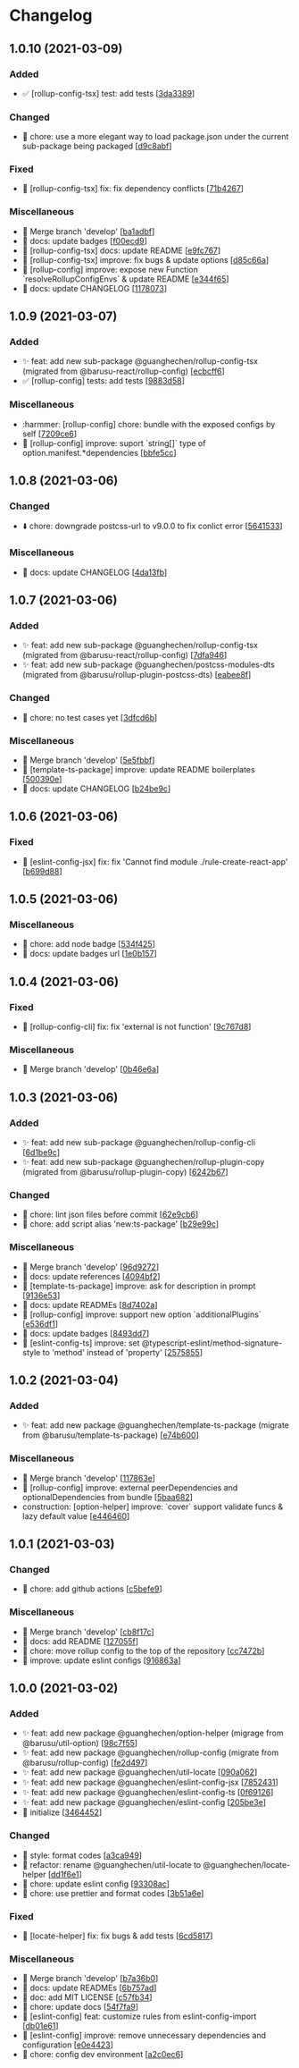 # Changelog

<a name="1.0.10"></a>
## 1.0.10 (2021-03-09)

### Added

- ✅ [rollup-config-tsx] test: add tests [[3da3389](https://github.com/guanghechen/node-scaffolds/commit/3da3389f16fe647a4b5dd95bbaa3df65def55cde)]

### Changed

- 🔧 chore: use a more elegant way to load package.json under the current sub-package being packaged [[d9c8abf](https://github.com/guanghechen/node-scaffolds/commit/d9c8abf1bc25048e1cdb2b6b23afa0861b60a776)]

### Fixed

- 🐛 [rollup-config-tsx] fix: fix dependency conflicts [[71b4267](https://github.com/guanghechen/node-scaffolds/commit/71b4267280fa01df9447f2beb7cda1d05f0ae2ad)]

### Miscellaneous

- 🔀 Merge branch &#x27;develop&#x27; [[ba1adbf](https://github.com/guanghechen/node-scaffolds/commit/ba1adbf831db72f79be1e7b11c4a79ec834a8257)]
- 📝 docs: update badges [[f00ecd9](https://github.com/guanghechen/node-scaffolds/commit/f00ecd9bc4c779f753c7664ec34608be6573475a)]
- 📝 [rollup-config-tsx] docs: update README [[e9fc767](https://github.com/guanghechen/node-scaffolds/commit/e9fc767393554c2c2567a4a5d4bf2b09e98835b7)]
- 🚧 [rollup-config-tsx] improve: fix bugs &amp; update options [[d85c66a](https://github.com/guanghechen/node-scaffolds/commit/d85c66a4cf8798c7e7f1c4da2e5aa55a6ef26cde)]
- 🚧 [rollup-config] improve: expose new Function &#x60;resolveRollupConfigEnvs&#x60; &amp; update README [[e344f65](https://github.com/guanghechen/node-scaffolds/commit/e344f658793bddef01d2e6f4fd0347e0594e1d70)]
- 📝 docs: update CHANGELOG [[1178073](https://github.com/guanghechen/node-scaffolds/commit/1178073b4a50e0faef1349a4670b35941d176489)]


<a name="1.0.9"></a>
## 1.0.9 (2021-03-07)

### Added

- ✨ feat: add new sub-package @guanghechen/rollup-config-tsx (migrated from @barusu-react/rollup-config) [[ecbcff6](https://github.com/guanghechen/node-scaffolds/commit/ecbcff6f70c037540f94b7d79bbaa611c41bc630)]
- ✅ [rollup-config] tests: add tests [[9883d58](https://github.com/guanghechen/node-scaffolds/commit/9883d58328efddf0dd4405d62d76b0124946c6a5)]

### Miscellaneous

-  :harmmer:  [rollup-config] chore: bundle with the exposed configs by self [[7209ce6](https://github.com/guanghechen/node-scaffolds/commit/7209ce61b0a9afb802c8958f285002c6338d436c)]
- 🚧 [rollup-config] improve: suport &#x60;string[]&#x60; type of option.manifest.*dependencies [[bbfe5cc](https://github.com/guanghechen/node-scaffolds/commit/bbfe5ccc938a32228965314c1b77d9abcf417e23)]


<a name="1.0.8"></a>
## 1.0.8 (2021-03-06)

### Changed

- ⬇️ chore: downgrade postcss-url to v9.0.0 to fix conlict error [[5641533](https://github.com/guanghechen/node-scaffolds/commit/56415337a845e9e2e280824c1c3e4aceb58809c9)]

### Miscellaneous

- 📝 docs: update CHANGELOG [[4da13fb](https://github.com/guanghechen/node-scaffolds/commit/4da13fb0dc65bbeba700bd94a95db58e8318473a)]


<a name="1.0.7"></a>
## 1.0.7 (2021-03-06)

### Added

- ✨ feat: add new sub-package @guanghechen/rollup-config-tsx (migrated from @barusu-react/rollup-config) [[7dfa946](https://github.com/guanghechen/node-scaffolds/commit/7dfa94626177ef91f14b1c360829dacb1595c80d)]
- ✨ feat: add new sub-package @guanghechen/postcss-modules-dts (migrated from @barusu/rollup-plugin-postcss-dts) [[eabee8f](https://github.com/guanghechen/node-scaffolds/commit/eabee8fc0a1dba1e2571ac883d85b974c1e1be2f)]

### Changed

- 🔧 chore: no test cases yet [[3dfcd6b](https://github.com/guanghechen/node-scaffolds/commit/3dfcd6bed429e422ec75f9c3883ca172873d93e7)]

### Miscellaneous

- 🔀 Merge branch &#x27;develop&#x27; [[5e5fbbf](https://github.com/guanghechen/node-scaffolds/commit/5e5fbbfdba5ae92b5dd794dd1ce69aa378eee3c1)]
- 🚧 [template-ts-package] improve: update README boilerplates [[500390e](https://github.com/guanghechen/node-scaffolds/commit/500390ee2e13c757eb320e04027253959161741b)]
- 📝 docs: update CHANGELOG [[b24be9c](https://github.com/guanghechen/node-scaffolds/commit/b24be9c7b04de63469d2e5cf52d9bfc5da922b44)]


<a name="1.0.6"></a>
## 1.0.6 (2021-03-06)

### Fixed

- 🐛 [eslint-config-jsx] fix: fix &#x27;Cannot find module ./rule-create-react-app&#x27; [[b699d88](https://github.com/guanghechen/node-scaffolds/commit/b699d88e2dad316b06954089f15b286e29a86e4c)]


<a name="1.0.5"></a>
## 1.0.5 (2021-03-06)

### Miscellaneous

- 📝 chore: add node badge [[534f425](https://github.com/guanghechen/node-scaffolds/commit/534f42565cf7f4d55e6224c973dcba54cab5b54e)]
- 📝 docs: update badges url [[1e0b157](https://github.com/guanghechen/node-scaffolds/commit/1e0b15750d79eccd9fb193929de8c1a769434196)]


<a name="1.0.4"></a>
## 1.0.4 (2021-03-06)

### Fixed

- 🐛 [rollup-config-cli] fix: fix &#x27;external is not function&#x27; [[9c767d8](https://github.com/guanghechen/node-scaffolds/commit/9c767d8eb18a64d4899fd098c846a64ccf3c884f)]

### Miscellaneous

- 🔀 Merge branch &#x27;develop&#x27; [[0b46e6a](https://github.com/guanghechen/node-scaffolds/commit/0b46e6a54fb747b04b90390d6310c22b0df018b7)]


<a name="1.0.3"></a>
## 1.0.3 (2021-03-06)

### Added

- ✨ feat: add new sub-package @guanghechen/rollup-config-cli [[6d1be9c](https://github.com/guanghechen/node-scaffolds/commit/6d1be9c54cb44c5631207ae71d4ed6746c168b6c)]
- ✨ feat: add new sub-package @guanghechen/rollup-plugin-copy (migrated from @barusu/rollup-plugin-copy) [[6242b67](https://github.com/guanghechen/node-scaffolds/commit/6242b67b9d56476235dea22d1f5146ed52d23ada)]

### Changed

- 🔧 chore: lint json files before commit [[62e9cb6](https://github.com/guanghechen/node-scaffolds/commit/62e9cb65d42db0ca632df2ef26bf93f34a7a0ef4)]
- 🔧 chore: add script alias &#x27;new:ts-package&#x27; [[b29e99c](https://github.com/guanghechen/node-scaffolds/commit/b29e99c102034f15334dc2bc16d854de2749a4ad)]

### Miscellaneous

- 🔀 Merge branch &#x27;develop&#x27; [[96d9272](https://github.com/guanghechen/node-scaffolds/commit/96d927221ad530bfb08b54569a7cd1f227435878)]
- 📝 docs: update references [[4094bf2](https://github.com/guanghechen/node-scaffolds/commit/4094bf27a83419da0b94d3d5767fd01dd88c47a1)]
- 🚧 [template-ts-package] improve: ask for description in prompt [[9136e53](https://github.com/guanghechen/node-scaffolds/commit/9136e5338b856fdcfa657b7783411aba060a1bd5)]
- 📝 docs: update READMEs [[8d7402a](https://github.com/guanghechen/node-scaffolds/commit/8d7402afc00c7cb85ff7a30d6e5554c91fa5f6fc)]
- 🚧 [rollup-config] improve: support new option &#x60;additionalPlugins&#x60; [[e536df1](https://github.com/guanghechen/node-scaffolds/commit/e536df12d70ef024b0a1081748accd286fdf76c9)]
- 📝 docs: update badges [[8493dd7](https://github.com/guanghechen/node-scaffolds/commit/8493dd7825df4cb5d44d93cefc0d95f52c487b19)]
- 🚧 [eslint-config-ts] improve: set @typescript-eslint/method-signature-style to &#x27;method&#x27; instead of &#x27;property&#x27; [[2575855](https://github.com/guanghechen/node-scaffolds/commit/25758552157d54433d7bd4049aa644152bc9ac88)]


<a name="1.0.2"></a>
## 1.0.2 (2021-03-04)

### Added

- ✨ feat: add new package @guanghechen/template-ts-package (migrate from @barusu/template-ts-package) [[e74b600](https://github.com/guanghechen/node-scaffolds/commit/e74b6004cc77173947615b396dfae689444ad935)]

### Miscellaneous

- 🔀 Merge branch &#x27;develop&#x27; [[117863e](https://github.com/guanghechen/node-scaffolds/commit/117863e7720f6f7aeaa1dbfca06749d49234b801)]
- 🚧 [rollup-config] improve: external peerDependencies and optionalDependencies from bundle [[5baa682](https://github.com/guanghechen/node-scaffolds/commit/5baa682f20485bdca10895fe8d76d2adabe659a5)]
-  construction: [option-helper] improve: &#x60;cover&#x60; support validate funcs &amp; lazy default value [[e446460](https://github.com/guanghechen/node-scaffolds/commit/e4464600852b96db2c2994a7e5c86f640b4f63dd)]


<a name="1.0.1"></a>
## 1.0.1 (2021-03-03)

### Changed

- 🔧 chore: add github actions [[c5befe9](https://github.com/guanghechen/node-scaffolds/commit/c5befe9b5bdb7aeb033c07f0cbfd25a5b934215a)]

### Miscellaneous

- 🔀 Merge branch &#x27;develop&#x27; [[cb8f17c](https://github.com/guanghechen/node-scaffolds/commit/cb8f17c594eae39a4e4d60ac3113d7330bd96c16)]
- 📝 docs: add README [[127055f](https://github.com/guanghechen/node-scaffolds/commit/127055ff064021c53ff25b5212942d04fddaf171)]
- 🔨 chore: move rollup config to the top of the repository [[cc7472b](https://github.com/guanghechen/node-scaffolds/commit/cc7472bfb764d11a2ace5b2f40a00c8a99f83dfc)]
- 🚧 improve: update eslint configs [[916863a](https://github.com/guanghechen/node-scaffolds/commit/916863ad69c2fd6d51981c8db900eac00fb4e89d)]


<a name="1.0.0"></a>
## 1.0.0 (2021-03-02)

### Added

- ✨ feat: add new package @guanghechen/option-helper (migrage from @barusu/util-option) [[98c7f55](https://github.com/guanghechen/node-scaffolds/commit/98c7f55427e015797440c357dae1bea83d6754ba)]
- ✨ feat: add new package @guanghechen/rollup-config (migrate from @barusu/rollup-config) [[fe2d497](https://github.com/guanghechen/node-scaffolds/commit/fe2d4974a9f3d9b654d55f69b5f58daf8709f392)]
- ✨ feat: add new package @guanghechen/util-locate [[090a062](https://github.com/guanghechen/node-scaffolds/commit/090a0623aefc4fccffbd169f3a33db61b7b6f40b)]
- ✨ feat: add new package @guanghechen/eslint-config-jsx [[7852431](https://github.com/guanghechen/node-scaffolds/commit/7852431d020d8160f5bc5ddf53c3af329a5befa4)]
- ✨ feat: add new package @guanghechen/eslint-config-ts [[0f69126](https://github.com/guanghechen/node-scaffolds/commit/0f6912626a50e8c1e005c6ad13536cd71efad188)]
- ✨ feat: add new package @guanghechen/eslint-config [[205be3e](https://github.com/guanghechen/node-scaffolds/commit/205be3e131af817b6285337c17654435fb2da126)]
- 🎉 initialize [[3464452](https://github.com/guanghechen/node-scaffolds/commit/346445286dd311406c2b55fdc6692a0465f43b9e)]

### Changed

- 🎨 style: format codes [[a3ca949](https://github.com/guanghechen/node-scaffolds/commit/a3ca9491f12adeed98cde0cd9bc1ea98891e2b13)]
- 🚚 refactor: rename @guanghechen/util-locate to @guanghechen/locate-helper [[dd1f6e1](https://github.com/guanghechen/node-scaffolds/commit/dd1f6e134b2722777e0dc3726500f26c66c9577c)]
- 🔧 chore: update eslint config [[93308ac](https://github.com/guanghechen/node-scaffolds/commit/93308accdb216b2a6aea9e8ef5640cb67f0f8091)]
- 🔧 chore: use prettier and format codes [[3b51a6e](https://github.com/guanghechen/node-scaffolds/commit/3b51a6eb68b11d8d38187b69def01ff3b6fde8a4)]

### Fixed

- 🐛 [locate-helper] fix: fix bugs &amp; add tests [[6cd5817](https://github.com/guanghechen/node-scaffolds/commit/6cd581755fc8c3a053410b679285f4b8fc9d0186)]

### Miscellaneous

- 🔀 Merge branch &#x27;develop&#x27; [[b7a36b0](https://github.com/guanghechen/node-scaffolds/commit/b7a36b0191bbd9461014132f3ed4d271125f8502)]
- 📝 docs: update READMEs [[6b757ad](https://github.com/guanghechen/node-scaffolds/commit/6b757ada2ed4d9184f521bf1c98a7601c333f74a)]
- 📄 doc: add MIT LICENSE [[c57fb34](https://github.com/guanghechen/node-scaffolds/commit/c57fb348aae48eb75a3c7bcc2660866db7a374b4)]
- 📝 chore: update docs [[54f7fa9](https://github.com/guanghechen/node-scaffolds/commit/54f7fa9dca064790ace8c6f6b3c090f6aab99a64)]
- 🚧 [eslint-config] feat: customize rules from eslint-config-import [[db01e61](https://github.com/guanghechen/node-scaffolds/commit/db01e61f2750b60a6e478a72ed2861ecd3ea84d5)]
- 🚧 [eslint-config] improve: remove unnecessary dependencies and configuration [[e0e4423](https://github.com/guanghechen/node-scaffolds/commit/e0e4423d384805ca78f3cbe630d63fa582ec5b7d)]
- 🔨 chore: config dev environment [[a2c0ec6](https://github.com/guanghechen/node-scaffolds/commit/a2c0ec66edc1176a5050956767ecade52a0cb9c1)]
